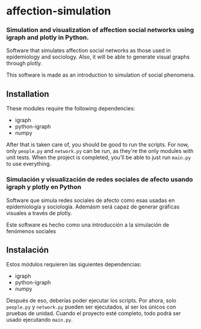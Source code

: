 # affection-simulation

### Simulation and visualization of affection social networks using igraph and plotly in Python.

Software that simulates affection social networks as those used in epidemiology and sociology. Also, it will be able
to generate visual graphs through plotly.

This software is made as an introduction to simulation of social phenomena.

## Installation
These modules require the following dependencies:
- igraph
- python-igraph
- numpy

After that is taken care of, you should be good to run the scripts. For now, only `people.py` and `network.py`
can be run, as they're the only modules with unit tests. When the project is completed, you'll be able to just
run `main.py` to use everything.


### Simulación y visualización de redes sociales de afecto usando igraph y plotly en Python

Software que simula redes sociales de afecto como esas usadas en epidemiología y sociología. Ademásm será capaz de
generar gráficas visuales a través de plotly.

Este software es hecho como una introducción a la simulación de fenómenos sociales

## Instalación
Estos módulos requieren las siguientes dependencias:
- igraph
- python-igraph
- numpy

Después de eso, deberías poder ejecutar los scripts. Por ahora¸ solo `people.py` y `network.py`
pueden ser ejecutados, al ser los únicos con pruebas de unidad. Cuando el proyecto esté completo,
todo podrá ser usado ejecutando `main.py`.
